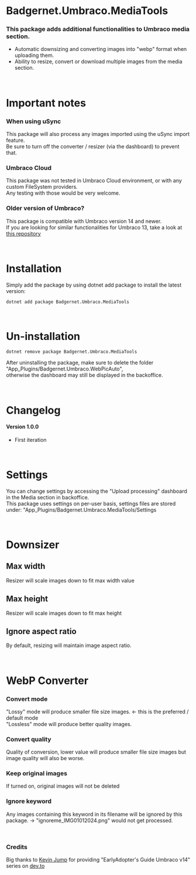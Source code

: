 
# Badgernet.Umbraco.MediaTools

### This package adds additional functionalities to Umbraco media section.

- Automatic downsizing and converting images into "webp" format when uploading them.
- Ability to resize, convert or download multiple images from the media section.


<br>

# Important notes

### When using uSync
This package will also process any images imported using the uSync import feature. <br> Be sure to turn off the converter / resizer (via the dashboard) to prevent that. 

### Umbraco Cloud
This package was not tested in Umbraco Cloud environment, or with any custom FileSystem providers. <br>
Any testing with those would be very welcome.

### Older version of Umbraco?
This package is compatible with Umbraco version 14 and newer. <br>
If you are looking for similar functionalities for Umbraco 13, take a look at [this repository](https://github.com/Fric-88/Badgernet.Umbraco.WebPicAuto)  

<br>


# Installation
Simply add the package by using dotnet add package to install the latest version:
```
dotnet add package Badgernet.Umbraco.MediaTools
```

<br>

# Un-installation
```
dotnet remove package Badgernet.Umbraco.MediaTools
```
After uninstalling the package, make sure to delete the folder "App_Plugins/Badgernet.Umbraco.WebPicAuto", <br> otherwise the dashboard may still be displayed in the backoffice. 

<br>



# Changelog
#### Version 1.0.0
- First iteration


<br>




# Settings
You can change settings by accessing the "Upload processing" dashboard in the Media section in backoffice. <br>
This package uses settings on per-user basis, settings files are stored under: "App_Plugins/Badgernet.Umbraco.MediaTools/Settings

<br>

# Downsizer

## Max width
Resizer will scale images down to fit max width value

## Max height
Resizer will scale images down to fit max height

## Ignore aspect ratio
By default, resizing will maintain image aspect ratio.

<br>

# WebP Converter

### Convert mode
"Lossy" mode will produce smaller file size images. <- this is the preferred / default mode  \
"Lossless" mode will produce better quality images.

### Convert quality
Quality of conversion, lower value will produce smaller file size images but image quality will also be worse.

### Keep original images
If turned on, original images will not be deleted

### Ignore keyword
Any images containing this keyword in its filename will be ignored by this package. -> "ignoreme_IMG01012024.png" would not get processed.

<br>

### Credits
Big thanks to [Kevin Jump](https://github.com/kevinjump) for providing "EarlyAdopter's Guide Umbraco v14" series on [dev.to](https://dev.to/kevinjump/series) 


